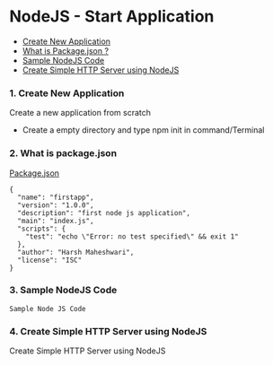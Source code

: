 
# **NodeJS - Start Application**

* [Create New Application](#1)
* [What is Package.json ?](#2)
* [Sample NodeJS Code](#3)
* [Create Simple HTTP Server using NodeJS](#4)

### <p id ="1">**1. Create New Application**
  Create a new application from scratch 
  * Create a empty directory and type npm init in command/Terminal</p>
### <p id="2">**2. What is package.json** 
[Package.json](https://github.com/harshmaheshwari001/node_starter/blob/master/package.json)
```
{
  "name": "firstapp",
  "version": "1.0.0",
  "description": "first node js application",
  "main": "index.js",
  "scripts": {
    "test": "echo \"Error: no test specified\" && exit 1"
  },
  "author": "Harsh Maheshwari",
  "license": "ISC"
}
```
  </p>
  
  ### <p id ="3">**3. Sample NodeJS Code**
    Sample Node JS Code
  </p>

  ### <p id ="4">**4. Create Simple HTTP Server using NodeJS**
   Create Simple HTTP Server using NodeJS
  </p>
